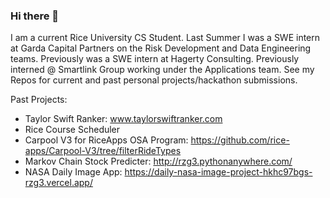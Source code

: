 ### Hi there 👋

I am a current Rice University CS Student. Last Summer I was a SWE intern at Garda Capital Partners on the Risk Development and Data Engineering teams. Previously was a SWE intern at Hagerty Consulting. Previously interned @ Smartlink Group working under the Applications team. See my Repos for current and past personal projects/hackathon submissions.

Past Projects:
  - Taylor Swift Ranker: www.taylorswiftranker.com
  - Rice Course Scheduler
  - Carpool V3 for RiceApps OSA Program: https://github.com/rice-apps/Carpool-V3/tree/filterRideTypes
  - Markov Chain Stock Predicter: http://rzg3.pythonanywhere.com/
  - NASA Daily Image App: https://daily-nasa-image-project-hkhc97bgs-rzg3.vercel.app/
